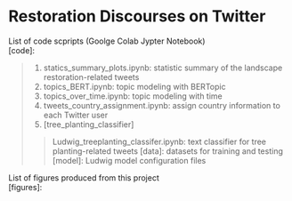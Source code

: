 # Restoration Discourses on Twitter
List of code scpripts (Goolge Colab Jypter Notebook)\
[code]:
> 1. statics_summary_plots.ipynb: statistic summary of the landscape restoration-related tweets
> 2. topics_BERT.ipynb: topic modeling with BERTopic
> 3. topics_over_time.ipynb: topic modeling with time
> 4. tweets_country_assignment.ipynb: assign country information to each Twitter user
> 5. [tree_planting_classifier]
  >> Ludwig_treeplanting_classifer.ipynb: text classifier for tree planting-related tweets
  >> [data]: datasets for training and testing
  >> [model]: Ludwig model configuration files

List of figures produced from this project\
[figures]:
